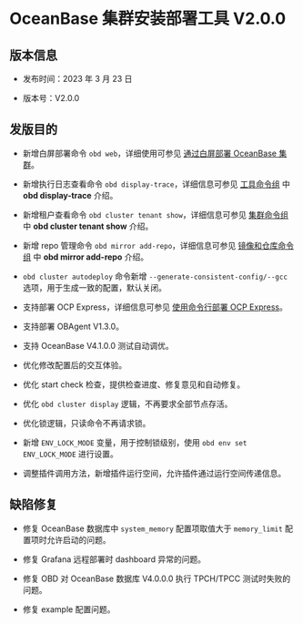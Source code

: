 # OceanBase 集群安装部署工具 V2.0.0

## 版本信息

* 发布时间：2023 年 3 月 23 日

* 版本号：V2.0.0

## 发版目的

* 新增白屏部署命令 `obd web`，详细使用可参见 [通过白屏部署 OceanBase 集群](../../200.quick-start/300.use-ui-deploy-oceanbase.md)。

* 新增执行日志查看命令 `obd display-trace`，详细信息可参见 [工具命令组](../../300.obd-command/400.tools-commands.md) 中 **obd display-trace** 介绍。

* 新增租户查看命令 `obd cluster tenant show`，详细信息可参见 [集群命令组](../../300.obd-command/100.cluster-command-groups.md) 中 **obd cluster tenant show** 介绍。

* 新增 repo 管理命令 `obd mirror add-repo`，详细信息可参见 [镜像和仓库命令组](../../300.obd-command/200.command-group-for-mirroring-and-warehousing.md) 中 **obd mirror add-repo** 介绍。

* `obd cluster autodeploy` 命令新增 `--generate-consistent-config/--gcc` 选项，用于生成一致的配置，默认关闭。

* 支持部署 OCP Express，详细信息可参见 [使用命令行部署 OCP Express](../../400.user-guide/300.deploy-ocp-express-by-using-obd.md)。

* 支持部署 OBAgent V1.3.0。

* 支持 OceanBase V4.1.0.0 测试自动调优。

* 优化修改配置后的交互体验。

* 优化 start check 检查，提供检查进度、修复意见和自动修复。

* 优化 `obd cluster display` 逻辑，不再要求全部节点存活。

* 优化锁逻辑，只读命令不再请求锁。

* 新增 `ENV_LOCK_MODE` 变量，用于控制锁级别，使用 `obd env set ENV_LOCK_MODE` 进行设置。

* 调整插件调用方法，新增插件运行空间，允许插件通过运行空间传递信息。

## 缺陷修复

* 修复 OceanBase 数据库中 `system_memory` 配置项取值大于 `memory_limit` 配置项时允许启动的问题。

* 修复 Grafana 远程部署时 dashboard 异常的问题。

* 修复 OBD 对 OceanBase 数据库 V4.0.0.0 执行 TPCH/TPCC 测试时失败的问题。

* 修复 example 配置问题。
